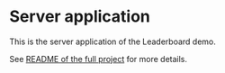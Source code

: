 # Server application

This is the server application of the Leaderboard demo.

See [README of the full project](../README.md) for more details.
